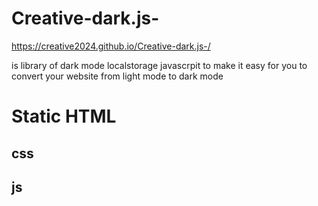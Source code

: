 # Creative-dark.js-
https://creative2024.github.io/Creative-dark.js-/
 
 is library of dark mode localstorage javascrpit to make it easy for you to convert your website from light mode to dark mode

# Static HTML
## css

<link rel="stylesheet" href="https://cdn.jsdelivr.net/gh/Creative2024/Creative-dark.js-@main/dome/assets/css/Creative-dark.min.css">
 
## js
<script src="https://cdn.jsdelivr.net/gh/Creative2024/Creative-dark.js-@main/dome/assets/js/Creative-dark.min.js"> 


Taha Alaa
